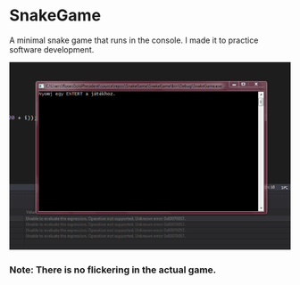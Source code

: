 # SnakeGame
A minimal snake game that runs in the console. I made it to practice software development.


![Game Footage](./Imgs/SnakeGame.gif)
### Note: There is no flickering in the actual game.
